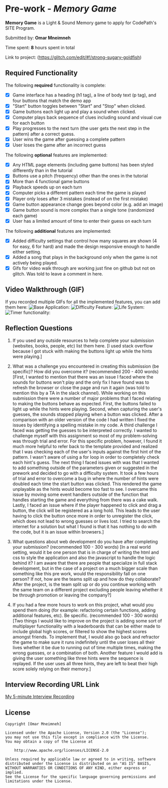 # Pre-work - *Memory Game*

**Memory Game** is a Light & Sound Memory game to apply for CodePath's SITE Program. 

Submitted by: **Omar Mneimneh**

Time spent: **8** hours spent in total

Link to project: (https://glitch.com/edit/#!/strong-sugary-goldfish)

## Required Functionality

The following **required** functionality is complete:

* [X] Game interface has a heading (h1 tag), a line of body text (p tag), and four buttons that match the demo app
* [X] "Start" button toggles between "Start" and "Stop" when clicked. 
* [X] Game buttons each light up and play a sound when clicked. 
* [X] Computer plays back sequence of clues including sound and visual cue for each button
* [X] Play progresses to the next turn (the user gets the next step in the pattern) after a correct guess. 
* [X] User wins the game after guessing a complete pattern
* [X] User loses the game after an incorrect guess

The following **optional** features are implemented:

* [X] Any HTML page elements (including game buttons) has been styled differently than in the tutorial
* [X] Buttons use a pitch (frequency) other than the ones in the tutorial
* [X] More than 4 functional game buttons
* [X] Playback speeds up on each turn
* [X] Computer picks a different pattern each time the game is played
* [x] Player only loses after 3 mistakes (instead of on the first mistake)
* [x] Game button appearance change goes beyond color (e.g. add an image)
* [X] Game button sound is more complex than a single tone (randomized each game)
* [x] User has a limited amount of time to enter their guess on each turn

The following **additional** features are implemented:

- [X] Added difficulty settings that control how many squares are shown (4 for easy, 6 for hard) and made the design responsive enough to handle either setting.
- [X] Added a song that plays in the background only when the game is not actively being played.
- [x] Gifs for video walk through are working just fine on github but not on glitch. Was told to leave a comment in here.

## Video Walkthrough (GIF)

If you recorded multiple GIFs for all the implemented features, you can add them here:
![Base Application:](http://g.recordit.co/TNenDMfSYI.gif) 
![Difficulty Feature:](http://g.recordit.co/7EYS1XsYFD.gif)
![Life System:](http://g.recordit.co/MsWiybT2nH.gif)
![Timer functionality:](http://g.recordit.co/9TdCahnBc5.gif)

## Reflection Questions
1. If you used any outside resources to help complete your submission (websites, books, people, etc) list them here. 
[I used stack overflow because I got stuck with making the buttons light up while the hints were playing.]

2. What was a challenge you encountered in creating this submission (be specific)? How did you overcome it? (recommended 200 - 400 words) 
[First, I wanted to mention that there was an issue I faced where the sounds for buttons won't play and the only fix I have found was to refresh the browser or close the page and run it again (was told to mention this by a TA in the slack channel). While working on this submission there were a number of major problems that I faced relating to making the buttons behave as expected. First, the buttons failed to light up while the hints were playing. Second, when capturing the user's guesses, the sounds stopped playing when a button was clicked. After a comparison with an older version of the code I had written I fixed the issues by identifying a spelling mistake in my code. A third challenge I faced was getting the guesses to be interpreted correctly. I wanted to challenge myself with this assignment so most of my problem-solving was through trial and error. For this specific problem, however, I found it much more helpful to refer back to the template provided and realized that I was checking each of the user's inputs against the first hint of the pattern. I wasn't aware of using a for loop in order to completely check each hint's guess. The next thing I faced issues with was that I wanted to add something outside of the parameters given or suggested in the prework and decided to go with a difficulty system. It took a few hours of trial and error to overcome a bug in where the number of hints were doubled each time the start button was clicked. This rendered the game unplayable as the hints would become too fast to see. I overcame this issue by moving some event handlers outside of the function that handles starting the game and everything from there was a cake walk. Lastly, I faced an issue where if the player happened to click and drag a button, the click will be registered as a long hold. This leads to the user having to click the button once more in order to unregister the click, which does not lead to wrong guesses or lives lost. I tried to search the internet for a solution but what I found is that it has nothing to do with the code, but it is an issue within browsers.]

3. What questions about web development do you have after completing your submission? (recommended 100 - 300 words) 
[In a real world setting, would it be one person that is in charge of writing the html and css to style the application and also the javascript to handle the logic behind it? I am aware that there are people that specialize in full stack development, but in the case of a project on a much bigger scale than something like this pre work, would the responsibility fall on one person? If not, how are the teams split up and how do they collaborate? After the project, is the team split up or do you continue working with the same team on a different project excluding people leaving whether it be through promotion or leaving the company?]

4. If you had a few more hours to work on this project, what would you spend them doing (for example: refactoring certain functions, adding additional features, etc). Be specific. (recommended 100 - 300 words) 
[Two things I would like to improve on the project is adding some sort of multiplayer functionality with a leaderboards that can be either made to include global high scores, or filtered to show the highest scores amongst friends. To implement that, I would also go back and refractor the game to make sure it runs indefinitely until the user loses all their lives whether it be due to running out of time multiple times, making the wrong guesses, or a combination of both. Another feature I would add is giving the user something like three hints were the sequence is replayed. If the user uses all three hints, they are left to beat their high score solely relying on their memory.]



## Interview Recording URL Link

[My 5-minute Interview Recording](https://www.loom.com/share/b2a64e046b2b466fbf33b299417d00f4) 


## License

    Copyright [Omar Mneimneh]

    Licensed under the Apache License, Version 2.0 (the "License");
    you may not use this file except in compliance with the License.
    You may obtain a copy of the License at

        http://www.apache.org/licenses/LICENSE-2.0

    Unless required by applicable law or agreed to in writing, software
    distributed under the License is distributed on an "AS IS" BASIS,
    WITHOUT WARRANTIES OR CONDITIONS OF ANY KIND, either express or implied.
    See the License for the specific language governing permissions and
    limitations under the License.
